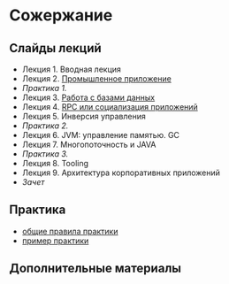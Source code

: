 Сожержание
===

## Слайды лекций
* Лекция 1. Вводная лекция
* Лекция 2. [Промышленное приложение](https://naumen-student.github.io/EnterpriseJavaCourse-a2020/lecture/lecture02.html)
* *Практика 1.*
* Лекция 3. [Работа с базами данных](https://naumen-student.github.io/EnterpriseJavaCourse-a2020/lecture/lecture03.pdf)
* Лекция 4. [RPC или социализация приложений](https://naumen-student.github.io/EnterpriseJavaCourse-a2020/lecture/lecture04.html)
* Лекция 5. Инверсия управления
* *Практика 2.*
* Лекция 6. JVM: управление памятью. GC
* Лекция 7. Многопоточность и JAVA
* *Практика 3.*
* Лекция 8. Tooling
* Лекция 9. Архитектура корпоративных приложений
* *Зачет*


## Практика
- [общие правила практики](doc/practice.md)
- [пример практики](doc/practice_example.md)


## Дополнительные материалы

